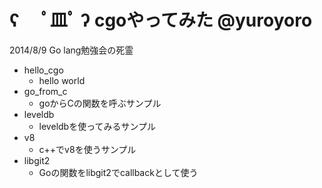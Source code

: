 ʕ　 ﾟ皿ﾟ ʔ cgoやってみた @yuroyoro
====================================================

2014/8/9 Go lang勉強会の死霊

* hello_cgo
   * hello world
* go_from_c
   * goからCの関数を呼ぶサンプル
* leveldb
   * leveldbを使ってみるサンプル
* v8
   * c++でv8を使うサンプル
* libgit2
   * Goの関数をlibgit2でcallbackとして使う

